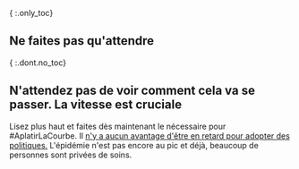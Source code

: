 { :.only_toc}
## Ne faites pas qu'attendre

{ :.dont.no_toc}
## N'attendez pas de voir comment cela va se passer. La vitesse est cruciale

Lisez plus haut et faites dès maintenant le nécessaire pour #AplatirLaCourbe. Il [n'y a aucun avantage d'être en retard pour adopter des politiques.](https://twitter.com/TomBossert/status/1236399377087959041) L'épidémie n'est pas encore au pic et déjà, beaucoup de personnes sont privées de soins.
